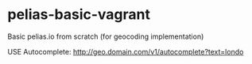 # pelias-basic-vagrant
Basic pelias.io from scratch (for geocoding implementation)


USE Autocomplete:
http://geo.domain.com/v1/autocomplete?text=londo
